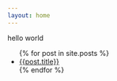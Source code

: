 ```yaml
---
layout: home
---
```


<!DOCTYPE html>
<html lang="ko">
  <head>
    <meta charset="utf-8">
    <title>페이지 시작하기</title>
  </head>
  <body>
    hello world<br>
    <ul>
      {% for post in site.posts %}
        <li>
          <a href="{{post.url}}">{{post.title}}</a>
        </li>
      {% endfor %}
    </ul>
  </body>
</html>
